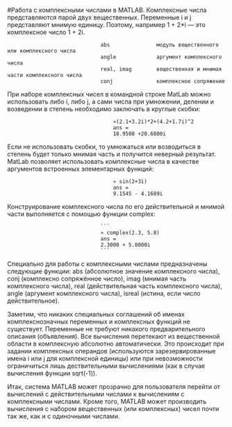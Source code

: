 #Работа с комплексными числами в MATLAB.
Комплексные числа представляются парой двух вещественных. Переменные i и j представляют мнимую единицу. Поэтому, например 1 + 2*i — это комплексное число 1 + 2i. 

                                  abs               модуль вещественного или комплексного числа
                                  angle             аргумент комплексного числа
                                  real, imag        вещественная и мнимая части комплексного числа
                                  conj              комплексное сопряжение
        
При наборе комплексных чисел в командной строке MatLab можно использовать либо i, либо j, а сами числа при умножении, делении и возведении в степень необходимо заключать в круглые скобки:
```
                                  »(2.1+3.2i)*2+(4.2+1.7i)^2 
                                  ans =
                                  18.9500 +20.6800i
```

Если не использовать скобки, то умножаться или возводиться в степень будет только мнимая часть и получится неверный результат.
MatLab позволяет использовать комплексные числа в качестве аргументов встроенных элементарных функций:
```
                                  » sin(2+3i) 
                                  ans = 
                                  9.1545 - 4.1689i
```

Конструирование комплексного числа по его действительной и мнимой части выполняется с помощью функции complex:

                                  ```
                                  » complex(2.3, 5.8) 
                                  ans = 
                                  2.3000 + 5.8000i
                                  ```

Специально для работы с комплексными числами предназначены следующие функции: abs (абсолютное значение комплексного числа), conj (комплексно сопряжённое число), imag (мнимая часть комплексного числа), real (действительная часть комплексного числа), angle (аргумент комплексного числа), isreal (истина, если число действительное).

Заметим, что никаких специальных соглашений об именах комплекснозначных переменных и комплексных функций не существует. Переменные не требуют никакого предварительного описания (объявления). Все вычисления перетекают из вещественной области в комплексную абсолютно автоматически. Это происходит при задании комплексных операндов (используются зарезервированные имена i или j для комплексной единицы) или при невозможности ограничиться лишь дествительными вычислениями (как в случае вычисления функции sqrt(-1)).

Итак, система MATLAB может прозрачно для пользователя перейти от вычислений с действительными числами к вычислениям с комплексными числами. Кроме того, MATLAB может производить вычисления с набором вещественных (или комплексных) чисел почти так же, как и с одиночными числами.
